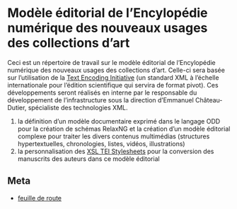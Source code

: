 # Modèle éditorial de l’Encylopédie numérique des nouveaux usages des collections d’art

Ceci est un répertoire de travail sur le modèle éditorial de l’Encylopédie numérique des nouveaux usages des collections d’art. Celle-ci sera basée sur l’utilisation de la [Text Encoding Initiative](http://www.tei-c.org) (un standard XML à l’échelle internationale pour l’édition scientifique qui servira de format pivot). Ces développements seront réalisés en interne par le responsable du développement de l’infrastructure sous la direction d’Emmanuel Château-Dutier, spécialiste des technologies XML.

1. la définition d’un modèle documentaire exprimé dans le langage ODD pour la création de schémas RelaxNG et la création d’un modèle éditorial complexe pour traiter les divers contenus multimédias (structures hypertextuelles, chronologies, listes, vidéos, illustrations)
2. la personnalisation des [XSL TEI Stylesheets](http://www.tei-c.org/tools/stylesheets/)
pour la conversion des manuscrits des auteurs dans ce modèle éditorial

## Meta

- [feuille de route](https://github.com/ouvroir/encyclopedie/milestones?direction=asc&sort=due_date&state=open)
